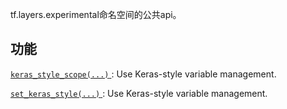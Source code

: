 tf.layers.experimental命名空间的公共api。

## 功能
[ `keras_style_scope(...)` ](https://tensorflow.google.cn/api_docs/python/tf/compat/v1/layers/experimental/keras_style_scope): Use Keras-style variable management.

[ `set_keras_style(...)` ](https://tensorflow.google.cn/api_docs/python/tf/compat/v1/layers/experimental/set_keras_style): Use Keras-style variable management.

